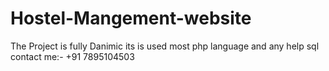 # Hostel-Mangement-website
The Project is fully Danimic its is used most php language and any
help sql contact me:- +91 7895104503

